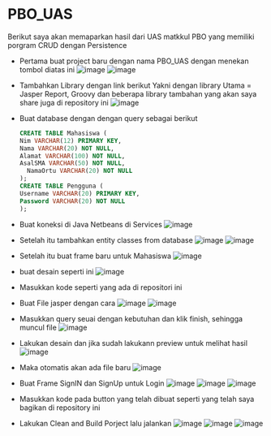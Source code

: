 # PBO_UAS

Berikut saya akan memaparkan hasil dari UAS matkkul PBO yang memiliki porgram CRUD dengan Persistence

- Pertama buat project baru dengan nama PBO_UAS dengan menekan tombol diatas ini
  ![image](https://github.com/user-attachments/assets/08aca2a8-2963-404b-97c6-058f4972946d)
  ![image](https://github.com/user-attachments/assets/1a34dfac-605f-47f9-9a51-15665c63310c)

- Tambahkan Library dengan link berikut
  Yakni dengan library Utama = Jasper Report, Groovy dan beberapa library tambahan yang akan saya share juga di repository ini
  ![image](https://github.com/user-attachments/assets/e63c68ea-b8cc-49cf-9f07-df8a34aae0b8)

- Buat database dengan dengan query sebagai berikut
  ````sql
  CREATE TABLE Mahasiswa (
  Nim VARCHAR(12) PRIMARY KEY,
  Nama VARCHAR(20) NOT NULL,
  Alamat VARCHAR(100) NOT NULL,
  AsalSMA VARCHAR(50) NOT NULL,
	NamaOrtu VARCHAR(20) NOT NULL 
  );
  CREATE TABLE Pengguna (
  Username VARCHAR(20) PRIMARY KEY,
  Password VARCHAR(20) NOT NULL
  );

- Buat koneksi di Java Netbeans di Services
  ![image](https://github.com/user-attachments/assets/e4e98a0b-d207-42f9-9aeb-2e94fba95e0b)


- Setelah itu tambahkan entity classes from database
  ![image](https://github.com/user-attachments/assets/257b0e25-4f4c-481a-a36d-c1ad7c0b18a6)
  ![image](https://github.com/user-attachments/assets/5fc16197-e81e-45b3-bd00-aec917755739)


- Setelah itu buat frame baru untuk Mahasiswa
  ![image](https://github.com/user-attachments/assets/d02efc88-c4d7-4824-bf13-7ca7b9af3c83)

- buat desain seperti ini
  ![image](https://github.com/user-attachments/assets/7a0e0cd8-ecfb-478b-9b00-6187ae74c950)


- Masukkan kode seperti yang ada di repositori ini
- Buat File jasper dengan cara
  ![image](https://github.com/user-attachments/assets/ecf89440-65a2-4c33-a1c6-26a901f43b40)
  ![image](https://github.com/user-attachments/assets/243a9d78-73a5-43a5-9648-b9c5583c0cf1)


- Masukkan query seuai dengan kebutuhan dan klik finish, sehingga muncul file
  ![image](https://github.com/user-attachments/assets/fccece37-8bfa-472a-9fdc-df4d0f0b8c27)

- Lakukan desain dan jika sudah lakukann preview untuk melihat hasil
  ![image](https://github.com/user-attachments/assets/53872a37-e60b-4421-8edc-5b60f9b3713f)

- Maka otomatis akan ada file baru
  ![image](https://github.com/user-attachments/assets/dab69fd3-5c7e-4ef6-8619-ad7f67f03b0d)

- Buat Frame SignIN dan SignUp untuk Login
  ![image](https://github.com/user-attachments/assets/e66fcf7a-80e3-4ae9-906f-7f7bd3e1f8a2)
  ![image](https://github.com/user-attachments/assets/6f382c79-dbd9-47f0-bb98-3813b1abc8c4)
  ![image](https://github.com/user-attachments/assets/b656a739-763e-4f81-8dba-42667f59f71a)



- Masukkan kode pada button yang telah dibuat seperti yang telah saya bagikan di repository ini
- Lakukan Clean and Build Porject lalu jalankan
  ![image](https://github.com/user-attachments/assets/68882f76-682f-4747-8b16-9b45c660591c)
  ![image](https://github.com/user-attachments/assets/dc657057-8a88-4157-8ae0-53ede55ba46d)
  ![image](https://github.com/user-attachments/assets/7de96775-7ee7-48fa-a43a-0992c720ee8d)

